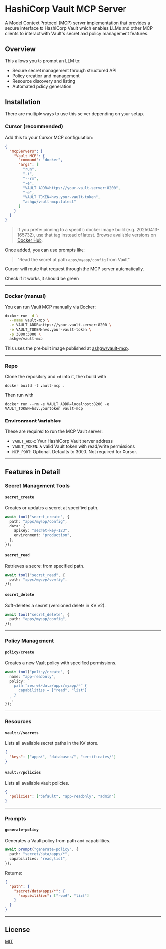 # HashiCorp Vault MCP Server

A Model Context Protocol (MCP) server implementation that provides a secure interface to HashiCorp Vault which enables LLMs and other MCP clients to interact with Vault's secret and policy management features.

## Overview

This allows you to prompt an LLM to:

- Secure secret management through structured API
- Policy creation and management
- Resource discovery and listing
- Automated policy generation

## Installation

There are multiple ways to use this server depending on your setup.

### Cursor (recommended)

Add this to your Cursor MCP configuration:

```json
{
  "mcpServers": {
    "Vault MCP": {
      "command": "docker",
      "args": [
        "run",
        "-i",
        "--rm",
        "-e",
        "VAULT_ADDR=https://your-vault-server:8200",
        "-e",
        "VAULT_TOKEN=hvs.your-vault-token",
        "ashgw/vault-mcp:latest"
      ]
    }
  }
}
```

> If you prefer pinning to a specific docker image build (e.g. 20250413-165732), use that tag instead of latest. Browse available versions on [Docker Hub](https://hub.docker.com/r/ashgw/vault-mcp/tags).

Once added, you can use prompts like:

> "Read the secret at path `apps/myapp/config` from Vault"

Cursor will route that request through the MCP server automatically.

Check if it works, it should be green

---

### Docker (manual)

You can run Vault MCP manually via Docker:

```bash
docker run -d \
  --name vault-mcp \
  -e VAULT_ADDR=https://your-vault-server:8200 \
  -e VAULT_TOKEN=hvs.your-vault-token \
  -p 3000:3000 \
  ashgw/vault-mcp
```

This uses the pre-built image published at [ashgw/vault-mcp](https://hub.docker.com/repository/docker/ashgw/vault-mcp).

---

### Repo

Clone the repository and `cd` into it, then build with

```
docker build -t vault-mcp .
```

Then run with

```
docker run --rm -e VAULT_ADDR=localhost:8200 -e VAULT_TOKEN=hsv.yourtoken vault-mcp
```

### Environment Variables

These are required to run the MCP Vault server:

- `VAULT_ADDR`: Your HashiCorp Vault server address
- `VAULT_TOKEN`: A valid Vault token with read/write permissions
- `MCP_PORT`: Optional. Defaults to 3000. Not required for Cursor.

---

## Features in Detail

### Secret Management Tools

#### `secret_create`

Creates or updates a secret at specified path.

```ts
await tool("secret_create", {
  path: "apps/myapp/config",
  data: {
    apiKey: "secret-key-123",
    environment: "production",
  },
});
```

#### `secret_read`

Retrieves a secret from specified path.

```ts
await tool("secret_read", {
  path: "apps/myapp/config",
});
```

#### `secret_delete`

Soft-deletes a secret (versioned delete in KV v2).

```ts
await tool("secret_delete", {
  path: "apps/myapp/config",
});
```

---

### Policy Management

#### `policy/create`

Creates a new Vault policy with specified permissions.

```ts
await tool("policy/create", {
  name: "app-readonly",
  policy: `
    path "secret/data/apps/myapp/*" {
      capabilities = ["read", "list"]
    }
  `,
});
```

---

### Resources

#### `vault://secrets`

Lists all available secret paths in the KV store.

```json
{
  "keys": ["apps/", "databases/", "certificates/"]
}
```

#### `vault://policies`

Lists all available Vault policies.

```json
{
  "policies": ["default", "app-readonly", "admin"]
}
```

---

### Prompts

#### `generate-policy`

Generates a Vault policy from path and capabilities.

```ts
await prompt("generate-policy", {
  path: "secret/data/apps/*",
  capabilities: "read,list",
});
```

Returns:

```json
{
  "path": {
    "secret/data/apps/*": {
      "capabilities": ["read", "list"]
    }
  }
}
```

---

## License

[MIT](/LICENSE)
